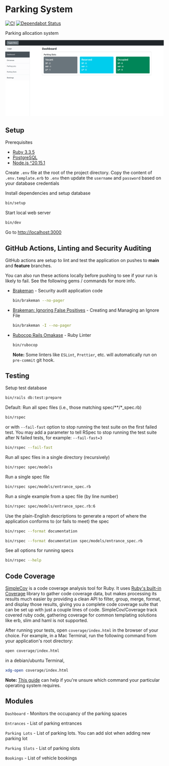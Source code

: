 # Parking System

[![CI](https://github.com/binos30/parking-system/actions/workflows/ci.yml/badge.svg)](https://github.com/binos30/parking-system/actions/workflows/ci.yml)
[![Dependabot Status](https://badgen.net/github/dependabot/binos30/parking-system?icon=dependabot)](https://dependabot.com)

Parking allocation system

![Dashboard](./app/assets/images/dashboard.png)

## Setup

Prerequisites

- [Ruby 3.3.5](https://github.com/rbenv/rbenv)
- [PostgreSQL](https://www.postgresql.org/download/)
- [Node.js ^20.15.1](https://github.com/nvm-sh/nvm)

Create `.env` file at the root of the project directory. Copy the content of `.env.template.erb` to `.env` then update the `username` and `password` based on your database credentials

Install dependencies and setup database

```bash
bin/setup
```

Start local web server

```bash
bin/dev
```

Go to [http://localhost:3000](http://localhost:3000)

## GitHub Actions, Linting and Security Auditing

GitHub actions are setup to lint and test the application on pushes to **main** and **feature** branches.

You can also run these actions locally before pushing to see if your run is likely to fail. See the following gems / commands for more info.

- [Brakeman](https://brakemanscanner.org/) - Security audit application code

  ```bash
  bin/brakeman --no-pager
  ```

- [Brakeman: Ignoring False Positives](https://brakemanscanner.org/docs/ignoring_false_positives) - Creating and Managing an Ignore File

  ```bash
  bin/brakeman -I --no-pager
  ```

- [Rubocop Rails Omakase](https://github.com/rails/rubocop-rails-omakase) - Ruby Linter

  ```bash
  bin/rubocop
  ```

  **Note:** Some linters like `ESLint`, `Prettier`, etc. will automatically run on `pre-commit` git hook.

## Testing

Setup test database

```bash
bin/rails db:test:prepare
```

Default: Run all spec files (i.e., those matching spec/\*\*/\*\_spec.rb)

```bash
bin/rspec
```

or with `--fail-fast` option to stop running the test suite on the first failed test. You may add a parameter to tell RSpec to stop running the test suite after N failed tests, for example: `--fail-fast=3`

```bash
bin/rspec --fail-fast
```

Run all spec files in a single directory (recursively)

```bash
bin/rspec spec/models
```

Run a single spec file

```bash
bin/rspec spec/models/entrance_spec.rb
```

Run a single example from a spec file (by line number)

```bash
bin/rspec spec/models/entrance_spec.rb:6
```

Use the plain-English descriptions to generate a report of where the application conforms to (or fails to meet) the spec

```bash
bin/rspec --format documentation
```

```bash
bin/rspec --format documentation spec/models/entrance_spec.rb
```

See all options for running specs

```bash
bin/rspec --help
```

## Code Coverage

[Coverage]: https://docs.ruby-lang.org/en/3.3/Coverage.html "API doc for Ruby's Coverage library"
[SimpleCov]: https://github.com/simplecov-ruby/simplecov "A code coverage analysis tool for Ruby"

[SimpleCov][SimpleCov] is a code coverage analysis tool for Ruby. It uses [Ruby's built-in Coverage][Coverage] library to
gather code coverage data, but makes processing its results much easier by providing a clean API to filter, group, merge, format,
and display those results, giving you a complete code coverage suite that can be set up with just a couple lines of code.
SimpleCov/Coverage track covered ruby code, gathering coverage for common templating solutions like erb, slim and haml is not supported.

After running your tests, open `coverage/index.html` in the browser of your choice. For example, in a Mac Terminal,
run the following command from your application's root directory:

```bash
open coverage/index.html
```

in a debian/ubuntu Terminal,

```bash
xdg-open coverage/index.html
```

**Note:** [This guide](https://dwheeler.com/essays/open-files-urls.html) can help if you're unsure which command your particular
operating system requires.

## Modules

`Dashboard` - Monitors the occupancy of the parking spaces

`Entrances` - List of parking entrances

`Parking Lots` - List of parking lots. You can add slot when adding new parking lot

`Parking Slots` - List of parking slots

`Bookings` - List of vehicle bookings
